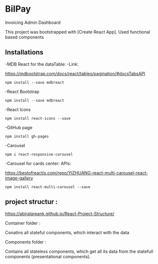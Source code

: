 # BilPay 
Invoicing Admin Dashboard

This project was bootstrapped with [Create React App].
Used functional based components

## Installations

-MDB React for the dataTable: -Link:

https://mdbootstrap.com/docs/react/tables/pagination/#docsTabsAPI

    npm install --save mdbreact

-React Bootstrap 

    npm install --save mdbreact


-React Icons

    npm install react-icons --save

-GitHub page 

    npm install gh-pages

-Carousel

    npm i react-responsive-carousel

-Carousel for cards center: APIs:

https://bestofreactjs.com/repo/YIZHUANG-react-multi-carousel-react-image-gallery

    npm install react-multi-carousel --save


    


## project structur :
https://abiralareank.github.io/React-Project-Structure/

Container folder : 

Conatins all stateful components, which interact with the data 

Components folder : 

Contains all stateless components, which get all its data from the statefull components (presentational components).


